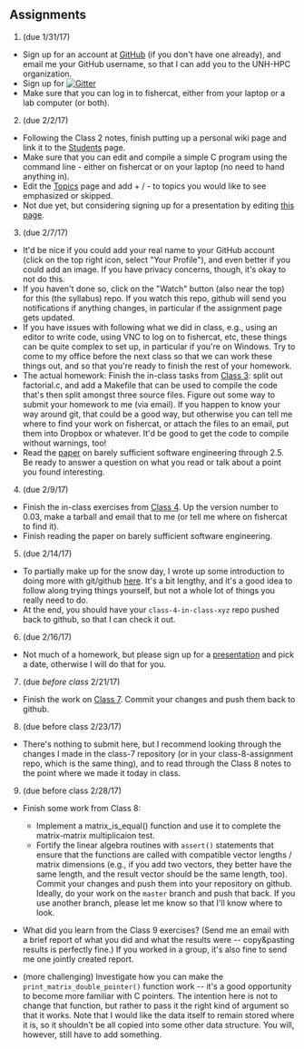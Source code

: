 
## Assignments

1. (due 1/31/17) 
 * Sign up for an account at [GitHub](https://github.com) (if you don't have one already), and email me your GitHub username, so that I can add you to the UNH-HPC organization. 
 * Sign up for [![Gitter](https://badges.gitter.im/Join%20Chat.svg)](https://gitter.im/unh-hpc/Lobby?utm_source=share-link&utm_medium=badge&utm_campaign=pr-badge)
 * Make sure that you can log in to fishercat, either from your laptop or a lab computer (or both).

2. (due 2/2/17)
 * Following the Class 2 notes, finish putting up a personal wiki page and link it to the [Students](https://github.com/unh-hpc/syllabus/wiki/Students) page.
 * Make sure that you can edit and compile a simple C program using the command line - either on fishercat or on your laptop (no need to hand anything in).
 * Edit the [Topics](https://github.com/unh-hpc/syllabus/wiki/Topics) page and add + / - to topics you would like to see emphasized or skipped.
 * Not due yet, but considering signing up for a presentation by editing [this page](https://github.com/unh-hpc/syllabus/wiki/Student-Presentations).

3. (due 2/7/17)
 * It'd be nice if you could add your real name to your GitHub account (click on the top right icon, select "Your Profile"), and even better if you could add an image. If you have privacy concerns, though, it's okay to not do this.
 * If you haven't done so, click on the "Watch" button (also near the top) for this (the syllabus) repo. If you watch this repo, github will send you notifications if anything changes, in particular if the assignment page gets updated.
 * If you have issues with following what we did in class, e.g., using an editor to write code, using VNC to log on to fishercat, etc, these things can be quite complex to set up, in particular if you're on Windows. Try to come to my office before the next class so that we can work these things out, and so that you're ready to finish the rest of your homework.
 * The actual homework: Finish the in-class tasks from [Class 3](https://github.com/unh-hpc/syllabus/wiki/Class-3): split out factorial.c, and add a Makefile that can be used to compile the code that's then split amongst three source files. Figure out some way to submit your homework to me (via email). If you happen to know your way around git, that could be a good way, but otherwise you can tell me where to find your work on fishercat, or attach the files to an email, put them into Dropbox or whatever. It'd be good to get the code to compile without warnings, too!
 * Read the [paper](BarelySufficientSoftwareEngineering.pdf) on barely sufficient software engineering through 2.5. Be ready to answer a question on what you read or talk about a point you found interesting.
 
4. (due 2/9/17)
 * Finish the in-class exercises from [Class 4](https://github.com/unh-hpc/syllabus/wiki/Class-4). Up the version number to 0.03, make a tarball and email that to me (or tell me where on fishercat to find it).
 * Finish reading the paper on barely sufficient software engineering.
 
5. (due 2/14/17)
 * To partially make up for the snow day, I wrote up some introduction to doing more with git/github [here](https://github.com/unh-hpc/syllabus/wiki/Snow-Class-5). It's a bit lengthy, and it's a good idea to follow along trying things yourself, but not a whole lot of things you really need to do.
 * At the end, you should have your `class-4-in-class-xyz` repo pushed back to github, so that I can check it out.
 
6. (due 2/16/17) 
 * Not much of a homework, but please sign up for a [presentation](https://github.com/unh-hpc/syllabus/wiki/Student-Presentations) and pick a date, otherwise I will do that for you.
 
7. (due *before class* 2/21/17)
 * Finish the work on [Class 7](https://github.com/unh-hpc/syllabus/wiki/Class-7). Commit your changes and push them back to github.
 
8. (due before class 2/23/17)
 * There's nothing to submit here, but I recommend looking through the changes I made in the class-7 repository (or in your class-8-assignment repo, which is the same thing), and to read through the Class 8 notes to the point where we made it today in class.
 
9. (due before class 2/28/17)
 * Finish some work from Class 8:
   * Implement a matrix_is_equal() function and use it to complete the matrix-matrix multiplicaion test.
   * Fortify the linear algebra routines with `assert()` statements that ensure that the functions are called with compatible vector lengths / matrix dimensions (e.g., if you add two vectors, they better have the same length, and the result vector should be the same length, too).
   Commit your changes and push them into your repository on github. Ideally, do your work on the `master` branch and push that back. If you use another branch, please let me know so that I'll know where to look.

* What did you learn from the Class 9 exercises? (Send me an email with a brief report of what you did and what the results were -- copy&pasting results is perfectly fine.) If you worked in a group, it's also fine to send me one jointly created report.

* (more challenging) Investigate how you can make the `print_matrix_double_pointer()` function work -- it's a good opportunity to become more familiar with C pointers. The intention here is not to change that function, but rather to pass it the right kind of argument so that it works. Note that I would like the data itself to remain stored where it is, so it shouldn't be all copied into some other data structure. You will, however, still have to add something.


